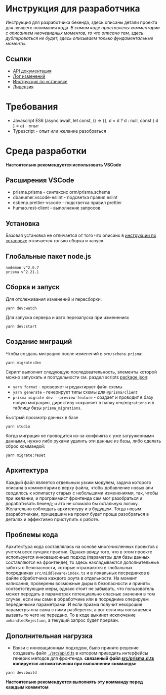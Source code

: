 # Инструкция для разработчика

Инструкция для разработчика бекенда, здесь описаны детали проекта для лучшего понимания кода.
_В самом коде проставлены комментарии с описанием неочевидных моментов, то что описано там, здесь дублироваться не будет, здесь описываем только фундаментальные моменты._

## Ссылки

- [API документация](./API.md)
- [Лог изменений](./CHANGELOG.md)
- [Инструкция по установке](../README.md)
- [Лицензия](../LICENSE)

# Требования

- Javascript ES6 (async await, let const, () => {}, d = d ? d : null, const { d } = a) - опыт
- Typescript - опыт или желание разобраться

# Среда разработки

**Настоятельно рекомендуется использовать VSCode**

## Расширения VSCode

- prisma.prisma - синтаксис orm/prisma.schema
- dbaeumer.vscode-eslint - подсветка правил eslint
- esbenp.prettier-vscode - подстветка правил prettier
- humao.rest-client - выполнение запросов

## Установка

Базовая установка не отличается от того что описано в [инструкции по установке](../README.md#установка) отличается только сборка и запуск.

## Глобальные пакет node.js

```
nodemon v^2.0.7
prisma v^2.21.1
```

## Сборка и запуск

Для отслеживания изменений и пересборки:

```
yarn dev:watch
```

Для запуска сервера и авто перезапуска при изменениях

```
yarn dev:start
```

## Создание миграций

Чтобы создань миграцию после изменений в `orm/schena.prisma`:

```
yarn migrate:dev
```

Скрипт выполнит следующую последовательность, элементы которой можно запускать и поотдельности см. раздел scripts [package.json](../package.json#scripts):

- `yarn format` - проверяет и редактирует файл схемы
- `yarn generate` - генерирует типы схемы для `@prisma/client`
- `prisma migrate dev --preview-feature` - создает и проводит в базу новую миграцию, директиву сохраняет в папку `orm/migrations` и в таблицу базы `prisma_migrations`.

Быстрый просмотр данных в базе

```
yarn studio
```

Когда миграция не проводится из-за конфликта с уже загруженными данными, нужно либо руками удалить эти данные из базы, либо сделать сброс коммандой:

```
yarn migrate:reset
```

## Архитектура

Каждый файл является отдельным узким модулем, задача которого описана в комментарии в верху файла, чтобы добавление новых апи сводилось к копипасту старых с небольшими изменениями, так, чтобы при желании, и программист фронтенда сам мог разобраться и дорабатывать бекенд; и это не сломало бы остальную логику.
Желательно соблюдать архитектуру и в будущем. Тогда новым разработчикам, пришедшим на проект будет проще разобраться в деталях и эффективно приступить к работе.

## Проблемы кода

Архитектура кода составлялась на основе многочисленных проектов с учетом всех лучших практик. Однако ввиду того, что в этом проекте используется инновационных подход (параметры для базы данных составляются на фронтенде), то здесь накладываются дополнительные заботы о безопасности, которые отражаются в глобальных посредниках `src/middleware/index.ts` и в локальных посредников в файле обработчика каждого роута в отдельности. На момент написания, проверены возможные дыры в безопасности и приняты соответствующие меры, однако стоит не забывать, что пользователь может передать в параметрах потенциально опасные значения в том случае, если мы сами в обработчике или в посреднике оперируем переданными параметрами. И если призма получит нехорошие параметры она сама с ними разберется, а вот если мы попытаемся вызвать то чего не передано. То в коде выкинет исключение `unhandledRejection`, а текущий запрос будет прерван.

## Дополнительная нагрузка

- Взязи с инновационным подходом, было принято решение создавать файл [../src/api.d.ts](../src/api.d.ts) в котором приводить интерфейсы генерик методов для фронтенда. **связанный файл [src/prisma.d.ts](../src/prisma.d.ts) копируется автоматически при выполнении комманды:**

```
yarn dev:build
```

**Настоятельно рекомендуется выполнять эту комманду перед каждым коммитом**
